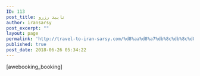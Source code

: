 ```yaml
---
ID: 113
post_title: تایید رزرو
author: iransarsy
post_excerpt: ""
layout: page
permalink: 'http://travel-to-iran-sarsy.com/%d8%aa%d8%a7%db%8c%db%8c%d8%af-%d8%b1%d8%b2%d8%b1%d9%88/'
published: true
post_date: 2018-06-26 05:34:22
---
```

[awebooking_booking]